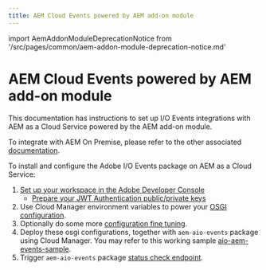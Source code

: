 ```yaml
---
title: AEM Cloud Events powered by AEM add-on module
---
```


import AemAddonModuleDeprecationNotice from '/src/pages/common/aem-addon-module-deprecation-notice.md'

# AEM Cloud Events powered by AEM add-on module

<AemAddonModuleDeprecationNotice />

This documentation has instructions to set up I/O Events integrations with AEM as a Cloud Service powered by the AEM add-on module.

To integrate with AEM On Premise, please refer to the other associated [documentation](aem_on_premise_install.md).

To install and configure the Adobe I/O Events package on AEM as a Cloud Service:

1. [Set up your workspace in the Adobe Developer Console](aem_console_setup.md)
   * [Prepare your JWT Authentication public/private keys](aem_key_setup.md)
2. Use Cloud Manager environment variables to power your [OSGI configuration](aem_workspace_setup.md).
3. Optionally do some more [configuration fine tuning](aem_advanced_configurations.md).
4. Deploy these osgi configurations, together with `aem-aio-events` package using Cloud Manager. You may refer to this working sample [aio-aem-events-sample](https://github.com/francoisledroff/aio-aem-events-sample).
5. Trigger `aem-aio-events` package [status check endpoint](aem_status_check.md).
